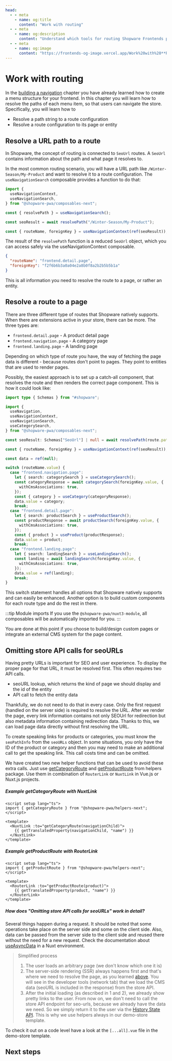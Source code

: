 ```yaml
---
head:
  - - meta
    - name: og:title
      content: "Work with routing"
  - - meta
    - name: og:description
      content: "Understand which tools for routing Shopware Frontends provides"
  - - meta
    - name: og:image
      content: "https://frontends-og-image.vercel.app/Work%20with%20**Routing**.png?fontSize=150px"
---
```


# Work with routing

In the [building a navigation](./page-elements/navigation.html) chapter you have already learned how to create a menu structure for your frontend. In this chapter you will learn how to resolve the paths of each menu item, so that users can navigate the store. Specifically, you will learn how to

- Resolve a path string to a route configuration
- Resolve a route configuration to its page or entity

## Resolve a URL path to a route

In Shopware, the concept of routing is connected to `SeoUrl` routes. A `SeoUrl` contains information about the path and what page it resolves to.

In the most common routing scenario, you will have a URL path like `/Winter-Season/My-Product` and want to resolve it to a route configuration. The `useNavigationSearch` composable provides a function to do that:

```js
import {
  useNavigationContext,
  useNavigationSearch,
} from "@shopware-pwa/composables-next";

const { resolvePath } = useNavigationSearch();

const seoResult = await resolvePath("/Winter-Season/My-Product");

const { routeName, foreignKey } = useNavigationContext(ref(seoResult));
```

The result of the `resolvePath` function is a reduced `SeoUrl` object, which you can access safely via the useNavigationContext composable.

```json
{
  "routeName": "frontend.detail.page",
  "foreignKey": "f2f6b6b3a0a04e2a8b0f8a2b2b5b5b1a"
}
```

This is all information you need to resolve the route to a page, or rather an entity.

## Resolve a route to a page

There are three different type of routes that Shopware natively supports. When there are extensions active in your store, there can be more. The three types are:

- `frontend.detail.page` - A product detail page
- `frontend.navigation.page` - A category page
- `frontend.landing.page` - A landing page

Depending on which type of route you have, the way of fetching the page data is different - because routes don't point to pages. They point to entities that are used to render pages.

Possibly, the easiest approach is to set up a catch-all component, that resolves the route and then renders the correct page component. This is how it could look like:

```ts
import type { Schemas } from "#shopware";

import {
  useNavigation,
  useNavigationContext,
  useNavigationSearch,
  useCategorySearch,
} from "@shopware-pwa/composables-next";

const seoResult: Schemas["SeoUrl"] | null = await resolvePath(route.path);

const { routeName, foreignKey } = useNavigationContext(ref(seoResult));

const data = ref(null);

switch (routeName.value) {
  case "frontend.navigation.page":
    let { search: categorySearch } = useCategorySearch();
    const categoryResponse = await categorySearch(foreignKey.value, {
      withCmsAssociations: true,
    });
    const { category } = useCategory(categoryResponse);
    data.value = category;
    break;
  case "frontend.detail.page":
    let { search: productSearch } = useProductSearch();
    const productResponse = await productSearch(foreignKey.value, {
      withCmsAssociations: true,
    });
    const { product } = useProduct(productResponse);
    data.value = product;
    break;
  case "frontend.landing.page":
    let { search: landingSearch } = useLandingSearch();
    const landing = await landingSearch(foreignKey.value, {
      withCmsAssociations: true,
    });
    data.value = ref(landing);
    break;
}
```

This switch statement handles all options that Shopware natively supports and can easily be enhanced. Another option is to build custom components for each route type and do the rest in there.

:::tip Module imports
If you use the `@shopware-pwa/nuxt3-module`, all composables will be automatically imported for you.
:::

You are done at this point if you choose to build/design custom pages or integrate an external CMS system for the page content.

## Omitting store API calls for seoURLs

Having pretty URLs is important for SEO and user experience. To display the proper page for that URL, it must be resolved first. This often requires two API calls.

- seoURL lookup, which returns the kind of page we should display and the id of the entity
- API call to fetch the entity data

Thankfully, we do not need to do that in every case. Only the first request (handled on the server side) is required to resolve the URL. After we render the page, every link information contains not only SEOUrl for redirection but also metadata information containing redirection data. Thanks to this, we can load page data directly without first resolving the URL.

To create speaking links for products or categories, you must know the `seoPathInfo` from the `seoURLs` object. In some situations, you only have the ID of the product or category and then you may need to make an additional call to get the speaking link. This call costs time and can be omitted.

We have created two new helper functions that can be used to avoid these extra calls. Just use [getCategoryRoute](/packages/helpers.html#getcategoryroute) and [getProductRoute](/packages/helpers.html#getproductroute) from helpers package. Use them in combination of `RouterLink` or `NuxtLink` in Vue.js or Nuxt.js projects.

##### Example getCategoryRoute with NuxtLink

```vue
<script setup lang="ts">
import { getCategoryRoute } from "@shopware-pwa/helpers-next";
</script>

<template>
  <NuxtLink :to="getCategoryRoute(navigationChild)">
    {{ getTranslatedProperty(navigationChild, "name") }}
  </NuxtLink>
</template>
```

##### Example getProductRoute with RouterLink

```vue
<script setup lang="ts">
import { getProductRoute } from "@shopware-pwa/helpers-next";
</script>

<template>
  <RouterLink :to="getProductRoute(product)">
    {{ getTranslatedProperty(product, "name") }}
  </RouterLink>
</template>
```

##### How does "Omitting store API calls for seoURLs" work in detail?

Several things happen during a request. It should be noted that some operations take place on the server side and some on the client side. Also, data can be passed from the server side to the client side and reused there without the need for a new request. Check the documentation about [useAsyncData](https://nuxt.com/docs/api/composables/use-async-data) in a Nuxt environment.

> Simplified process
>
> 1. The user loads an arbitrary page (we don't know which one it is)
> 2. The server-side rendering (SSR) always happens first and that's where we need to resolve the page, as you learned [above](#resolve-a-route-to-a-page). You will see in the developer tools (network tab) that we load the CMS data (seoURL is included in the response) from the store API.
> 3. After the initial loading (as described in 1 and 2), we already show pretty links to the user. From now on, we don't need to call the store API endpoint for seo-urls, because we already have the data we need. So we simply return it to the user via the [History State API](https://developer.mozilla.org/en-US/docs/Web/API/History/state). This is why we use helpers always in our demo-store template.

To check it out on a code level have a look at the `[...all].vue` file in the demo-store template.

## Next steps

<PageRef page="cms/content-pages.html" title="Create content pages" sub="Integrate routing and Shopping Experiences" />
<PageRef page="e-commerce/product-listing.html" title="Create a product listing" sub="Display a list of products" />
